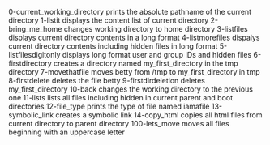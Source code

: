 0-current_working_directory prints the absolute pathname of the current directory
1-listit displays the content list of current directory
2-bring_me_home changes working directory to home directory
3-listfiles displays current directory contents in a long format
4-listmorefiles dispalys current directory contents including hidden files in long format
5-listfilesdigitonly displays long format user and group IDs and hidden files
6-firstdirectory creates a directory named my_first_directory in the tmp directory
7-movethatfile moves betty from /tmp to my_first_directory in tmp
8-firstdelete deletes the file betty
9-firstdirdeletion deletes my_first_directory
10-back changes the working directory to the previous one
11-lists lists all files including hidden in current parent and boot directories
12-file_type prints the type of file named iamafile
13-symbolic_link creates a symbolic link
14-copy_html copies all html files from current directory to parent directory
100-lets_move moves all files beginning with an uppercase letter
